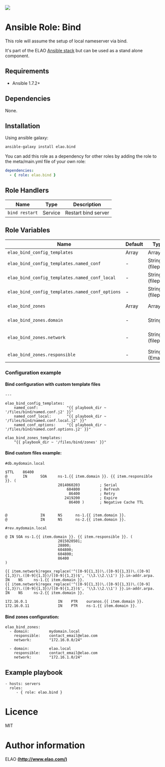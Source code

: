 <img src="http://www.elao.com/images/corpo/logo_red_small.png"/>

# Ansible Role: Bind

This role will assume the setup of local nameserver via bind.

It's part of the ELAO [Ansible stack](http://ansible.elao.com) but can be used as a stand alone component.

## Requirements

- Ansible 1.7.2+

## Dependencies

None.

## Installation

Using ansible galaxy:

```bash
ansible-galaxy install elao.bind
```
You can add this role as a dependency for other roles by adding the role to the meta/main.yml file of your own role:

```yaml
dependencies:
  - { role: elao.bind }
```

## Role Handlers

|Name|Type|Description|
|----|-----------|-------|
`bind restart`|Service|Restart bind server

## Role Variables

|Name|Default|Type|Description|
|----|----|-----------|-------|
`elao_bind_config_templates`|Array|Array|List of config files.
`elao_bind_config_templates.named_conf`|-|String (filepath)|Custom path to global config file.
`elao_bind_config_templates.named_conf_local`|-|String (filepath)|Custom path to local config file.
`elao_bind_config_templates.named_conf_options`|-|String (filepath)|Custom path to options config file.
`elao_bind_zones`|Array|Array|List of domain zones.
`elao_bind_zones.domain`|-|String| domain name and TLD (Ex: elao.com).
`elao_bind_zones.network`|-|String (filepath)|Zone network definition (Ex:172.16.1.0/24).
`elao_bind_zones.responsible`|-|String (Email)|Contact mail address.

### Configuration example

#### Bind configuration with custom template files

```
---

elao_bind_config_templates:
    named_conf:             "{{ playbook_dir ~ '/files/bind/named.conf.j2' }}"
    named_conf_local:       "{{ playbook_dir ~ '/files/bind/named.conf.local.j2' }}"
    named_conf_options:     "{{ playbook_dir ~ '/files/bind/named.conf.options.j2' }}"

elao_bind_zones_templates:
    "{{ playbook_dir ~ '/files/bind/zones' }}"
```

#### Bind custom files example:

```
#db.mydomain.local

$TTL    86400
@       IN      SOA     ns-1.{{ item.domain }}. {{ item.responsible }}. (
                        2014060203         ; Serial
                            604800         ; Refresh
                             86400         ; Retry
                           2419200         ; Expire
                             86400 )       ; Negative Cache TTL


@               IN      NS      ns-1.{{ item.domain }}.
@               IN      NS      ns-2.{{ item.domain }}.
```

```
#rev.mydomain.local

@ IN SOA ns-1.{{ item.domain }}. {{ item.responsible }}. (
                        2015020501;
                        28800;
                        604800;
                        604800;
                        86400
)

{{ item.network|regex_replace('^([0-9]{1,3})\.([0-9]{1,3})\.([0-9]{1,3})\.([0-9]{1,3})/([0-9]{1,2})$', '\\3.\\2.\\1') }}.in-addr.arpa.  IN    NS     ns-1.{{ item.domain }}.
{{ item.network|regex_replace('^([0-9]{1,3})\.([0-9]{1,3})\.([0-9]{1,3})\.([0-9]{1,3})/([0-9]{1,2})$', '\\3.\\2.\\1') }}.in-addr.arpa.  IN    NS     ns-2.{{ item.domain }}.

172.16.0.1              IN    PTR    ouranos.{{ item.domain }}.
172.16.0.11             IN    PTR    ns-1.{{ item.domain }}.
```

#### Bind zones configuration:

```
elao_bind_zones:
  - domain:         mydomain.local
    responsible:    contact_email@elao.com
    network:        "172.16.0.0/24"

  - domain:         elao.local
    responsible:    contact_email@elao.com
    network:        "172.16.1.0/24"
```

## Example playbook

    - hosts: servers
      roles:
         - { role: elao.bind }

# Licence

MIT

# Author information

ELAO [**(http://www.elao.com/)**](http://www.elao.com)